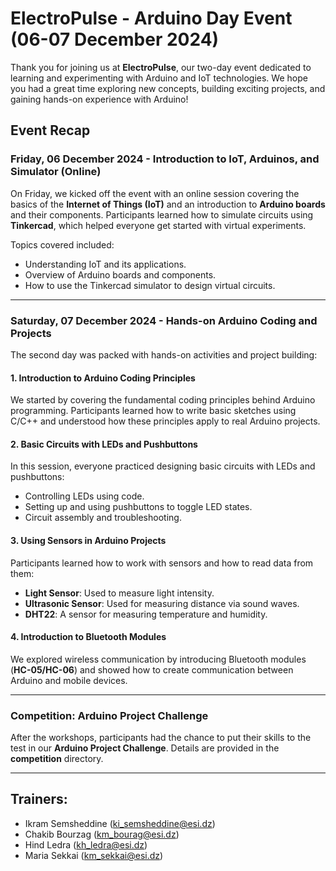 # ElectroPulse - Arduino Day Event (06-07 December 2024)

Thank you for joining us at **ElectroPulse**, our two-day event dedicated to learning and experimenting with Arduino and IoT technologies. We hope you had a great time exploring new concepts, building exciting projects, and gaining hands-on experience with Arduino!

## Event Recap

### **Friday, 06 December 2024 - Introduction to IoT, Arduinos, and Simulator (Online)**
On Friday, we kicked off the event with an online session covering the basics of the **Internet of Things (IoT)** and an introduction to **Arduino boards** and their components. Participants learned how to simulate circuits using **Tinkercad**, which helped everyone get started with virtual experiments.

Topics covered included:
- Understanding IoT and its applications.
- Overview of Arduino boards and components.
- How to use the Tinkercad simulator to design virtual circuits.

---

### **Saturday, 07 December 2024 - Hands-on Arduino Coding and Projects**

The second day was packed with hands-on activities and project building:

#### **1. Introduction to Arduino Coding Principles**
We started by covering the fundamental coding principles behind Arduino programming. Participants learned how to write basic sketches using C/C++ and understood how these principles apply to real Arduino projects.

#### **2. Basic Circuits with LEDs and Pushbuttons**
In this session, everyone practiced designing basic circuits with LEDs and pushbuttons:
- Controlling LEDs using code.
- Setting up and using pushbuttons to toggle LED states.
- Circuit assembly and troubleshooting.

#### **3. Using Sensors in Arduino Projects**
Participants learned how to work with sensors and how to read data from them:
- **Light Sensor**: Used to measure light intensity.
- **Ultrasonic Sensor**: Used for measuring distance via sound waves.
- **DHT22**: A sensor for measuring temperature and humidity.

#### **4. Introduction to Bluetooth Modules**
We explored wireless communication by introducing Bluetooth modules (**HC-05/HC-06**) and showed how to create communication between Arduino and mobile devices.

---

### **Competition: Arduino Project Challenge**
After the workshops, participants had the chance to put their skills to the test in our **Arduino Project Challenge**. Details are provided in the **competition** directory.

---


## Trainers:
- Ikram Semsheddine (ki_semsheddine@esi.dz)
- Chakib Bourzag (km_bourag@esi.dz)
- Hind Ledra (kh_ledra@esi.dz)
- Maria Sekkai (km_sekkai@esi.dz)


